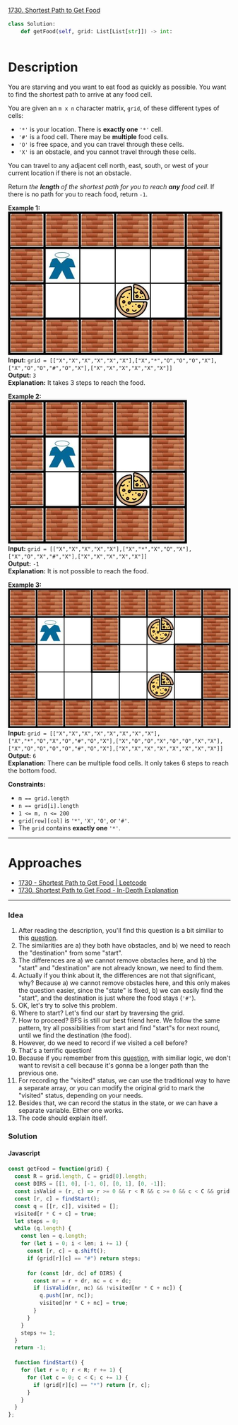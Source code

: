 [1730. Shortest Path to Get Food](https://leetcode.com/problems/shortest-path-to-get-food)

```python
class Solution:
    def getFood(self, grid: List[List[str]]) -> int:
	    
```

# Description

You are starving and you want to eat food as quickly as possible. You want to find the shortest path to arrive at any food cell.

You are given an `m x n` character matrix, `grid`, of these different types of cells:

- `'*'` is your location. There is **exactly one** `'*'` cell.
- `'#'` is a food cell. There may be **multiple** food cells.
- `'O'` is free space, and you can travel through these cells.
- `'X'` is an obstacle, and you cannot travel through these cells.

You can travel to any adjacent cell north, east, south, or west of your current location if there is not an obstacle.

Return _the **length** of the shortest path for you to reach **any** food cell_. If there is no path for you to reach food, return `-1`.

**Example 1:**  
![](!assets/attachments/Pasted%20image%2020240420013211.png)  
**Input:** `grid = [["X","X","X","X","X","X"],["X","*","O","O","O","X"],["X","O","O","#","O","X"],["X","X","X","X","X","X"]]`  
**Output:** `3`  
**Explanation:** It takes 3 steps to reach the food.

**Example 2:**  
![](!assets/attachments/Pasted%20image%2020240420013223.png)  
**Input:** `grid = [["X","X","X","X","X"],["X","*","X","O","X"],["X","O","X","#","X"],["X","X","X","X","X"]]`  
**Output:** `-1`  
**Explanation:** It is not possible to reach the food.

**Example 3:**  
![](!assets/attachments/Pasted%20image%2020240420013233.png)  
**Input:** `grid = [["X","X","X","X","X","X","X","X"],["X","*","O","X","O","#","O","X"],["X","O","O","X","O","O","X","X"],["X","O","O","O","O","#","O","X"],["X","X","X","X","X","X","X","X"]]`  
**Output:** `6`  
**Explanation:** There can be multiple food cells. It only takes 6 steps to reach the bottom food.

**Constraints:**
- `m == grid.length`
- `n == grid[i].length`
- `1 <= m, n <= 200`
- `grid[row][col]` is `'*'`, `'X'`, `'O'`, or `'#'`.
- The `grid` contains **exactly one** `'*'`.

---


# Approaches

- [1730 - Shortest Path to Get Food | Leetcode](https://leetcode.ca/2020-08-25-1730-Shortest-Path-to-Get-Food/)
- [1730. Shortest Path to Get Food - In-Depth Explanation](https://algo.monster/liteproblems/1730)



---

### Idea

1. After reading the description, you'll find this question is a bit similiar to this [question](https://medium.com/@andyangnyc/leetcode-1293-shortest-path-in-a-grid-with-obstacles-elimination-b60f229579f7).
2. The similarities are a) they both have obstacles, and b) we need to reach the "destination" from some "start".
3. The differences are a) we cannot remove obstacles here, and b) the "start" and "destination" are not already known, we need to find them.
4. Actually if you think about it, the differences are not that significant, why? Because a) we cannot remove obstacles here, and this only makes the question easier, since the "state" is fixed, b) we can easily find the "start", and the destination is just where the food stays (`'#'`).
5. OK, let's try to solve this problem.
6. Where to start? Let's find our start by traversing the grid.
7. How to proceed? BFS is still our best friend here. We follow the same pattern, try all possibilities from start and find "start"s for next round, until we find the destination (the food).
8. However, do we need to record if we visited a cell before?
9. That's a terrific question!
10. Because if you remember from this [question](https://medium.com/@andyangnyc/leetcode-1091-shortest-path-in-binary-matrix-e9119754ceb1), with similiar logic, we don't want to revisit a cell because it's gonna be a longer path than the previous one.
11. For recording the "visited" status, we can use the traditional way to have a separate array, or you can modify the original grid to mark the "visited" status, depending on your needs.
12. Besides that, we can record the status in the state, or we can have a separate variable. Either one works.
13. The code should explain itself.

### Solution

#### Javascript

```js
const getFood = function(grid) {
  const R = grid.length, C = grid[0].length;
  const DIRS = [[1, 0], [-1, 0], [0, 1], [0, -1]];
  const isValid = (r, c) => r >= 0 && r < R && c >= 0 && c < C && grid[r][c] !== "X";
  const [r, c] = findStart();
  const q = [[r, c]], visited = [];
  visited[r * C + c] = true;
  let steps = 0;
  while (q.length) {
    const len = q.length;
    for (let i = 0; i < len; i += 1) {
      const [r, c] = q.shift();
      if (grid[r][c] == "#") return steps;

      for (const [dr, dc] of DIRS) {
        const nr = r + dr, nc = c + dc;
        if (isValid(nr, nc) && !visited[nr * C + nc]) {
          q.push([nr, nc]);
          visited[nr * C + nc] = true;
        }
      }
    }
    steps += 1;
  }
  return -1;

  function findStart() {
    for (let r = 0; r < R; r += 1) {
      for (let c = 0; c < C; c += 1) {
        if (grid[r][c] == "*") return [r, c];
      }
    }
  }
};
```